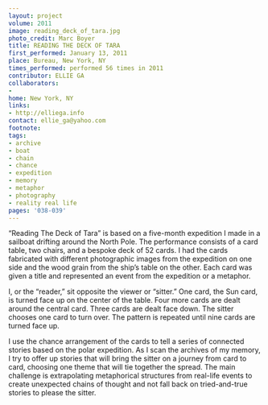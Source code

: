 ```yaml
---
layout: project
volume: 2011
image: reading_deck_of_tara.jpg
photo_credit: Marc Boyer
title: READING THE DECK OF TARA
first_performed: January 13, 2011
place: Bureau, New York, NY
times_performed: performed 56 times in 2011
contributor: ELLIE GA
collaborators:
- 
home: New York, NY
links:
- http://elliega.info
contact: ellie_ga@yahoo.com
footnote: 
tags:
- archive
- boat
- chain
- chance
- expedition
- memory
- metaphor
- photography
- reality real life
pages: '038-039'
---
```


“Reading The Deck of Tara” is based on a five-month expedition I made in a sailboat drifting around the North Pole. The performance consists of a card table, two chairs, and a bespoke deck of 52 cards. I had the cards fabricated with different photographic images from the expedition on one side and the wood grain from the ship’s table on the other. Each card was given a title and represented an event from the expedition or a metaphor. 

I, or the “reader,” sit opposite the viewer or “sitter.” One card, the Sun card, is turned face up on the center of the table. Four more cards are dealt around the central card. Three cards are dealt face down. The sitter chooses one card to turn over. The pattern is repeated until nine cards are turned face up. 

I use the chance arrangement of the cards to tell a series of connected stories based on the polar expedition. As I scan the archives of my memory, I try to offer up stories that will bring the sitter on a journey from card to card, choosing one theme that will tie together the spread. The main challenge is extrapolating metaphorical structures from real-life events to create unexpected chains of thought and not fall back on tried-and-true stories to please the sitter.
